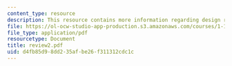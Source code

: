 ```yaml
---
content_type: resource
description: This resource contains more information regarding design review.
file: https://ol-ocw-studio-app-production.s3.amazonaws.com/courses/1-101-introduction-to-civil-and-environmental-engineering-design-i-fall-2005/d4fb85d98dd235afbe26f311312cdc1c_review2.pdf
file_type: application/pdf
resourcetype: Document
title: review2.pdf
uid: d4fb85d9-8dd2-35af-be26-f311312cdc1c
---
```

